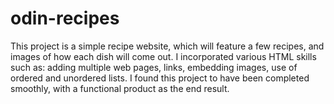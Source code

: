 # odin-recipes

This project is a simple recipe website, which will feature a few 
recipes, and images of how each dish will come out. I incorporated various HTML skills such as: 
adding multiple web pages, links, embedding images, use of ordered and unordered lists. I found this
project to have been completed smoothly, with a functional product as the end result. 
